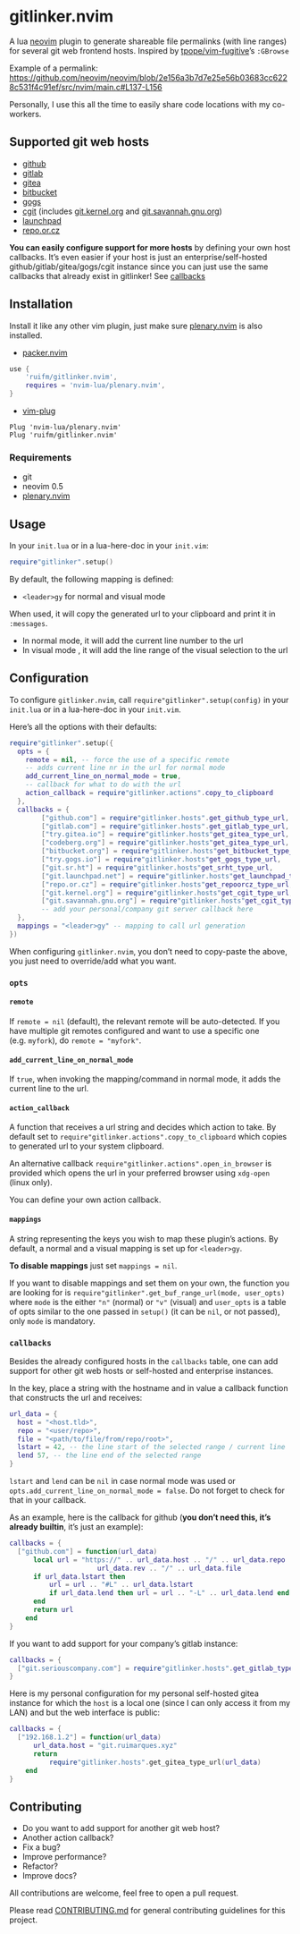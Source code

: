 # gitlinker.nvim

A lua [neovim](https://github.com/neovim/neovim) plugin to generate
shareable file permalinks (with line ranges) for several git web
frontend hosts. Inspired by
[tpope/vim-fugitive](https://github.com/tpope/vim-fugitive)’s `:GBrowse`

Example of a permalink:
<https://github.com/neovim/neovim/blob/2e156a3b7d7e25e56b03683cc6228c531f4c91ef/src/nvim/main.c#L137-L156>

Personally, I use this all the time to easily share code locations with
my co-workers.

## Supported git web hosts

- [github](https://github.com)
- [gitlab](https://gitlab.com)
- [gitea](https://try.gitea.io)
- [bitbucket](https://bitbucket.org)
- [gogs](https://gogs.io)
- [cgit](https://git.zx2c4.com/cgit) (includes
  [git.kernel.org](https://git.kernel.org) and
  [git.savannah.gnu.org](http://git.savannah.gnu.org))
- [launchpad](https://launchpad.net)
- [repo.or.cz](https://repo.or.cz)

**You can easily configure support for more hosts** by defining your own
host callbacks. It’s even easier if your host is just an
enterprise/self-hosted github/gitlab/gitea/gogs/cgit instance since you
can just use the same callbacks that already exist in gitlinker! See
[callbacks](#callbacks)

## Installation

Install it like any other vim plugin, just make sure
[plenary.nvim](https://github.com/nvim-lua/plenary.nvim) is also
installed.

- [packer.nvim](https://github.com/wbthomason/packer.nvim)

``` lua
use {
    'ruifm/gitlinker.nvim',
    requires = 'nvim-lua/plenary.nvim',
}
```

- [vim-plug](https://github.com/junegunn/vim-plug)

``` vim
Plug 'nvim-lua/plenary.nvim'
Plug 'ruifm/gitlinker.nvim'
```

### Requirements

- git
- neovim 0.5
- [plenary.nvim](https://github.com/nvim-lua/plenary.nvim)

## Usage

In your `init.lua` or in a lua-here-doc in your `init.vim`:

``` lua
require"gitlinker".setup()
```

By default, the following mapping is defined:

- `<leader>gy` for normal and visual mode

When used, it will copy the generated url to your clipboard and print it
in `:messages`.

- In normal mode, it will add the current line number to the url
- In visual mode , it will add the line range of the visual selection to
  the url

## Configuration

To configure `gitlinker.nvim`, call `require"gitlinker".setup(config)`
in your `init.lua` or in a lua-here-doc in your `init.vim`.

Here’s all the options with their defaults:

``` lua
require"gitlinker".setup({
  opts = {
    remote = nil, -- force the use of a specific remote
    -- adds current line nr in the url for normal mode
    add_current_line_on_normal_mode = true,
    -- callback for what to do with the url
    action_callback = require"gitlinker.actions".copy_to_clipboard
  },
  callbacks = {
        ["github.com"] = require"gitlinker.hosts".get_github_type_url,
        ["gitlab.com"] = require"gitlinker.hosts".get_gitlab_type_url,
        ["try.gitea.io"] = require"gitlinker.hosts"get_gitea_type_url,
        ["codeberg.org"] = require"gitlinker.hosts"get_gitea_type_url,
        ["bitbucket.org"] = require"gitlinker.hosts"get_bitbucket_type_url,
        ["try.gogs.io"] = require"gitlinker.hosts"get_gogs_type_url,
        ["git.sr.ht"] = require"gitlinker.hosts"get_srht_type_url,
        ["git.launchpad.net"] = require"gitlinker.hosts"get_launchpad_type_url,
        ["repo.or.cz"] = require"gitlinker.hosts"get_repoorcz_type_url,
        ["git.kernel.org"] = require"gitlinker.hosts"get_cgit_type_url,
        ["git.savannah.gnu.org"] = require"gitlinker.hosts"get_cgit_type_url
        -- add your personal/company git server callback here
  },
  mappings = "<leader>gy" -- mapping to call url generation
})
```

When configuring `gitlinker.nvim`, you don’t need to copy-paste the
above, you just need to override/add what you want.

### `opts`

#### `remote`

If `remote = nil` (default), the relevant remote will be auto-detected.
If you have multiple git remotes configured and want to use a specific
one (e.g. `myfork`), do `remote = "myfork"`.

#### `add_current_line_on_normal_mode`

If `true`, when invoking the mapping/command in normal mode, it adds the
current line to the url.

#### `action_callback`

A function that receives a url string and decides which action to take.
By default set to `require"gitlinker.actions".copy_to_clipboard` which
copies to generated url to your system clipboard.

An alternative callback `require"gitlinker.actions".open_in_browser` is
provided which opens the url in your preferred browser using `xdg-open`
(linux only).

You can define your own action callback.

#### `mappings`

A string representing the keys you wish to map these plugin’s actions.
By default, a normal and a visual mapping is set up for `<leader>gy`.

**To disable mappings** just set `mappings = nil`.

If you want to disable mappings and set them on your own, the function
you are looking for is
`require"gitlinker".get_buf_range_url(mode, user_opts)` where `mode` is
the either `"n"` (normal) or `"v"` (visual) and `user_opts` is a table
of opts similar to the one passed in `setup()` (it can be `nil`, or not
passed), only `mode` is mandatory.

### `callbacks`

Besides the already configured hosts in the `callbacks` table, one can
add support for other git web hosts or self-hosted and enterprise
instances.

In the key, place a string with the hostname and in value a callback
function that constructs the url and receives:

``` lua
url_data = {
  host = "<host.tld>",
  repo = "<user/repo>",
  file = "<path/to/file/from/repo/root>",
  lstart = 42, -- the line start of the selected range / current line
  lend 57, -- the line end of the selected range
}
```

`lstart` and `lend` can be `nil` in case normal mode was used or
`opts.add_current_line_on_normal_mode = false`. Do not forget to check
for that in your callback.

As an example, here is the callback for github (**you don’t need this,
it’s already builtin**, it’s just an example):

``` lua
callbacks = {
  ["github.com"] = function(url_data)
      local url = "https://" .. url_data.host .. "/" .. url_data.repo .. "/blob/" ..
                      url_data.rev .. "/" .. url_data.file
      if url_data.lstart then
          url = url .. "#L" .. url_data.lstart
          if url_data.lend then url = url .. "-L" .. url_data.lend end
      end
      return url
    end
}
```

If you want to add support for your company’s gitlab instance:

``` lua
callbacks = {
  ["git.seriouscompany.com"] = require"gitlinker.hosts".get_gitlab_type_url
}
```

Here is my personal configuration for my personal self-hosted gitea
instance for which the `host` is a local one (since I can only access it
from my LAN) and but the web interface is public:

``` lua
callbacks = {
  ["192.168.1.2"] = function(url_data)
      url_data.host = "git.ruimarques.xyz"
      return
          require"gitlinker.hosts".get_gitea_type_url(url_data)
    end
}
```

## Contributing

- Do you want to add support for another git web host?
- Another action callback?
- Fix a bug?
- Improve performance?
- Refactor?
- Improve docs?

All contributions are welcome, feel free to open a pull request.

Please read [CONTRIBUTING.md](./CONTRIBUTING.md) for general
contributing guidelines for this project.
